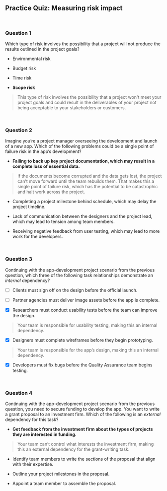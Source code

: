 ## Practice Quiz: Measuring risk impact

<br>

### Question 1

Which type of risk involves the possibility that a project will not produce the results outlined in the project goals?

- Environmental risk


- Budget risk


- Time risk


- **Scope risk**

> This type of risk involves the possibility that a project won't meet your project goals and could result in the deliverables of your project not being acceptable to your stakeholders or customers.

<br>

### Question 2

Imagine you’re a project manager overseeing the development and launch of a new app. Which of the following problems could be a single point of failure risk in the app’s development?

- **Failing to back up key project documentation, which may result in a complete loss of essential data.**

> If the documents become corrupted and the data gets lost, the project can’t move forward until the team rebuilds them. That makes this a single point of failure risk, which has the potential to be catastrophic and halt work across the project. 


- Completing a project milestone behind schedule, which may delay the project timeline.


- Lack of communication between the designers and the project lead, which may lead to tension among team members.


- Receiving negative feedback from user testing, which may lead to more work for the developers.

<br>

### Question 3

Continuing with the app-development project scenario from the previous question, which three of the following task relationships demonstrate an _internal_ dependency?

+ [ ] Clients must sign off on the design before the official launch.


+ [ ] Partner agencies must deliver image assets before the app is complete.


+ [x] Researchers must conduct usability tests before the team can improve the design.

> Your team is responsible for usability testing, making this an internal dependency.

+ [x] Designers must complete wireframes before they begin prototyping. 

> Your team is responsible for the app’s design, making this an internal dependency.

+ [x] Developers must fix bugs before the Quality Assurance team begins testing. 

<br>

### Question 4

Continuing with the app-development project scenario from the previous question, you need to secure funding to develop the app. You want to write a grant proposal to an investment firm. Which of the following is an _external_ dependency for this task?

- **Get feedback from the investment firm about the types of projects they are interested in funding.**

> Your team can’t control what interests the investment firm, making this an external dependency for the grant-writing task.


- Identify team members to write the sections of the proposal that align with their expertise.


- Outline your project milestones in the proposal.


- Appoint a team member to assemble the proposal.

